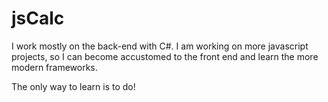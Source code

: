 jsCalc
======

I work mostly on the back-end with C#. 
I am working on more javascript projects, so I can become accustomed to the front end and learn the more modern frameworks.  

The only way to learn is to do!

